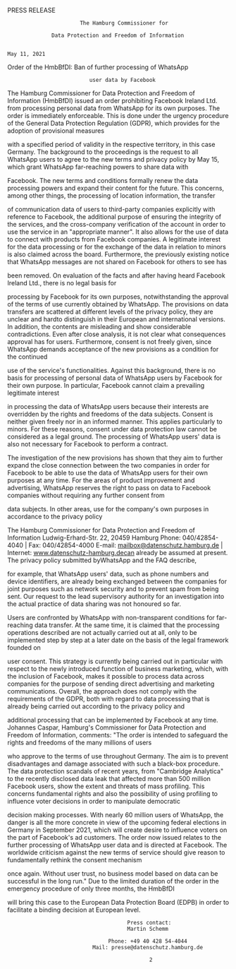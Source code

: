 PRESS RELEASE

                           The Hamburg Commissioner for

                  Data Protection and Freedom of Information

                                                                                 May 11, 2021

 Order of the HmbBfDI: Ban of further processing of WhatsApp

                              user data by Facebook

The Hamburg Commissioner for Data Protection and Freedom of Information (HmbBfDI) issued an
order prohibiting Facebook Ireland Ltd. from processing personal data from WhatsApp for its own
purposes. The order is immediately enforceable. This is done under the urgency procedure of the
General Data Protection Regulation (GDPR), which provides for the adoption of provisional measures

with a specified period of validity in the respective territory, in this case Germany.
The background to the proceedings is the request to all WhatsApp users to agree to the new terms
and privacy policy by May 15, which grant WhatsApp far-reaching powers to share data with

Facebook.
The new terms and conditions formally renew the data processing powers and expand their content
for the future. This concerns, among other things, the processing of location information, the transfer

of communication data of users to third-party companies explicitly with reference to Facebook, the
additional purpose of ensuring the integrity of the services, and the cross-company verification of the
account in order to use the service in an "appropriate manner". It also allows for the use of data to
connect with products from Facebook companies. A legitimate interest for the data processing or for
the exchange of the data in relation to minors is also claimed across the board. Furthermore, the
previously existing notice that WhatsApp messages are not shared on Facebook for others to see has

been removed.
On evaluation of the facts and after having heard Facebook Ireland Ltd., there is no legal basis for

processing by Facebook for its own purposes, notwithstanding the approval of the terms of use
currently obtained by WhatsApp. The provisions on data transfers are scattered at different levels of
the privacy policy, they are unclear and hardto distinguish in their European and international versions.
In addition, the contents are misleading and show considerable contradictions. Even after close
analysis, it is not clear what consequences approval has for users. Furthermore, consent is not freely
given, since WhatsApp demands acceptance of the new provisions as a condition for the continued

use of the service's functionalities.
Against this background, there is no basis for processing of personal data of WhatsApp users by
Facebook for their own purpose. In particular, Facebook cannot claim a prevailing legitimate interest

in processing the data of WhatsApp users because their interests are overridden by the rights and
freedoms of the data subjects. Consent is neither given freely nor in an informed manner. This applies
particularly to minors. For these reasons, consent under data protection law cannot be considered as
a legal ground. The processing of WhatsApp users' data is also not necessary for Facebook to perform
a contract.

The investigation of the new provisions has shown that they aim to further expand the close connection
between the two companies in order for Facebook to be able to use the data of WhatsApp users for
their own purposes at any time. For the areas of product improvement and advertising, WhatsApp
reserves the right to pass on data to Facebook companies without requiring any further consent from

data subjects. In other areas, use for the company's own purposes in accordance to the privacy policy

The Hamburg Commissioner for Data Protection and Freedom of Information
Ludwig-Erhard-Str. 22, 20459 Hamburg
Phone: 040/42854-4040 | Fax: 040/42854-4000
E-mail: mailbox@datenschutz.hamburg.de | Internet: www.datenschutz-hamburg.decan already be assumed at present. The privacy policy submitted byWhatsApp and the FAQ describe,

for example, that WhatsApp users' data, such as phone numbers and device identifiers, are already
being exchanged between the companies for joint purposes such as network security and to prevent
spam from being sent. Our request to the lead supervisory authority for an investigation into the actual
practice of data sharing was not honoured so far.

Users are confronted by WhatsApp with non-transparent conditions for far-reaching data transfer. At
the same time, it is claimed that the processing operations described are not actually carried out at all,
only to be implemented step by step at a later date on the basis of the legal framework founded on

user consent. This strategy is currently being carried out in particular with respect to the newly
introduced function of business marketing, which, with the inclusion of Facebook, makes it possible to
process data across companies for the purpose of sending direct advertising and marketing
communications. Overall, the approach does not comply with the requirements of the GDPR, both with
regard to data processing that is already being carried out according to the privacy policy and

additional processing that can be implemented by Facebook at any time.
Johannes Caspar, Hamburg's Commissioner for Data Protection and Freedom of Information,
comments: "The order is intended to safeguard the rights and freedoms of the many millions of users

who approve to the terms of use throughout Germany. The aim is to prevent disadvantages and
damage associated with such a black-box procedure. The data protection scandals of recent years,
from "Cambridge Analytica" to the recently disclosed data leak that affected more than 500 million
Facebook users, show the extent and threats of mass profiling. This concerns fundamental rights and
also the possibility of using profiling to influence voter decisions in order to manipulate democratic

decision making processes. With nearly 60 million users of WhatsApp, the danger is all the more
concrete in view of the upcoming federal elections in Germany in September 2021, which will create
desire to influence voters on the part of Facebook's ad customers. The order now issued relates to
the further processing of WhatsApp user data and is directed at Facebook. The worldwide criticism
against the new terms of service should give reason to fundamentally rethink the consent mechanism

once again. Without user trust, no business model based on data can be successful in the long run."
Due to the limited duration of the order in the emergency procedure of only three months, the HmbBfDI

will bring this case to the European Data Protection Board (EDPB) in order to facilitate a binding
decision at European level.

                                          Press contact:
                                          Martin Schemm

                                    Phone: +49 40 428 54-4044
                               Mail: presse@datenschutz.hamburg.de

                                                 2
